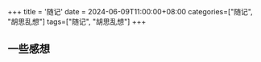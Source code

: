 +++
title = '随记'
date = 2024-06-09T11:00:00+08:00
categories=["随记", "胡思乱想"]
tags=["随记", "胡思乱想"]
+++

## 一些感想

